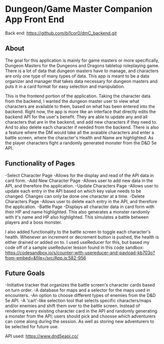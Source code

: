 # Dungeon/Game Master Companion App Front End
Back end: https://github.com/bi1cor0/dmC_backend.git

## About
The goal for this application is mainly for game masters or more specifically, Dungeon Masters for the Dungeons and Dragons tabletop roleplaying game. There is a lot of data that dungeon masters have to manage, and characters are only one type of many types of data. This app is meant to be a data organizer and manager that takes data necessary for dungeon masters and puts it in a card format for easy selection and manipulation.

This is the frontend portion of the application. Taking the character data from the backend, I wanted the dungeon master user to view what characters are available to them, based on what has been entered into the backend. Right now, the app is more like an interface that directly edits the backend API for the user's benefit. They are able to update any and all characters that are in the backend, and add new characters if they need to. And to also delete each character if needed from the backend. There is also a feature where the DM would take all the avaiable characters and enter a battle screen, where the character's Health and Name are highlighted. As the player characters fight a randomly generated monster from the D&D 5e API. 

## Functionality of Pages

-Select Character Page
    -Allows for the display and read of the API data in card form. 
-Add New Character Page
    -Allows user to add new data in the API, and therefore the application. 
-Update Characters Page
    -Allows user to update each entry in the API based on which key value needs to be changed. Changes can only be done one character at a time. 
-Delete Characters Page
    -Allows user to delete each entry in the API, and therefore the application. 
-Battle Page
    -Displays all character data in card form with their HP and name highlighted. This also generates a monster randomly with it's name and HP also highlighted. This simulates a battle between players and a boss monster. 

I also added functionality to the battle screen to toggle each character's health. Whenever an increment or decrement button is pushed, the health is either drained or added on to. I used useReducer for this, but based my code off of a sample useReducer lesson found in this code sandbox:
https://codesandbox.io/s/counter-with-usereducer-and-payload-kb703o?from-embed=&file=/src/App.js:582-956

## Future Goals
-Initiative tracker that organizes the battle screen's character cards based on turn order. 
-A database for maps and a selector for the maps used in encounters. 
-An option to choose different types of enemies from the D&D 5e API. 
-A 'cart'-like selection tool that selects specific characters/maps and/or enemies and shift them over to the battle screen. Instead of rendering every existing character card in the API and randomly generating a monster from the API; users should pick and choosse which adventurers can come along during the session. As well as storing new adventurers to be selected for future use. 

API used: https://www.dnd5eapi.co/
